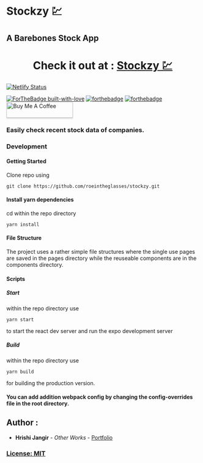 # Stockzy 💹
## A Barebones Stock App



<h1 align="center">
  Check it out at : <a href="https://stockzy.netlify.app/">Stockzy 💹</a>
</h1>


[![Netlify Status](https://api.netlify.com/api/v1/badges/f02e251d-5125-430a-a60c-b3ef52f95fb2/deploy-status)](https://app.netlify.com/sites/stockzy/deploys)

[![ForTheBadge built-with-love](http://ForTheBadge.com/images/badges/built-with-love.svg)](https://github.com/roeintheglasses/apollo)
[![forthebadge](https://forthebadge.com/images/badges/designed-in-ms-paint.svg)](https://forthebadge.com)
[![forthebadge](https://forthebadge.com/images/badges/powered-by-electricity.svg)](https://forthebadge.com)
<a href="https://www.buymeacoffee.com/roeintheglasses" target="_blank"><img src="https://www.buymeacoffee.com/assets/img/custom_images/orange_img.png" alt="Buy Me A Coffee" style="height: 41px !important;width: 174px !important;box-shadow: 0px 3px 2px 0px rgba(190, 190, 190, 0.5) !important;-webkit-box-shadow: 0px 3px 2px 0px rgba(190, 190, 190, 0.5) !important;" ></a>



###  Easily check recent stock data of companies. 


### Development
#### Getting Started  

Clone repo using

```
git clone https://github.com/roeintheglasses/stockzy.git
```

#### Install yarn dependencies

cd within the repo directory

```
yarn install
```

#### File Structure 
The project uses a rather simple file structures where the single use pages are saved in the pages directory while the reuseable components are in the components directory.

#### Scripts 

##### Start

within the repo directory use

```
yarn start
```
to start the react dev server and run the expo development server


##### Build

within the repo directory use

```
yarn build
```
for building the production version.

#### You can add addition webpack config by changing the config-overrides file in the root directory.

## Author :

*  **Hrishi Jangir** - *Other Works* - [Portfolio](https://roeintheglasses.github.io)

### [License: MIT](LICENSE.md)  
